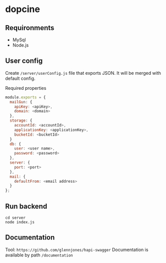 # dopcine

## Requironments
* MySql
* Node.js

## User config
Create `/server/userConfig.js` file that exports JSON. It will be merged with default config.

Required properties
```javascript
module.exports = {
  mailGun: {
    apiKey: <apiKey>,
    domain: <domain>
  },
  storage: {
    accountId: <accountId>,
    applicationKey: <applicationKey>,
    bucketId: <bucketId>
  }
  db: {
    user: <user name>,
    password: <password>
  },
  server: {
    port: <port>
  },
  mail: {
    defaultFrom: <email address>
  }
};
```

## Run backend
```
cd server
node index.js
```

## Documentation
Tool: `https://github.com/glennjones/hapi-swagger`
Documentation is available by path `/documentation`
